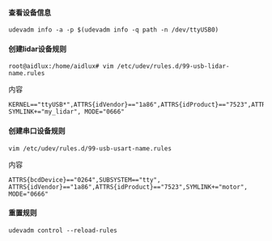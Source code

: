 #### 查看设备信息

```shell
udevadm info -a -p $(udevadm info -q path -n /dev/ttyUSB0)
```



#### 创建lidar设备规则

```shell
root@aidlux:/home/aidlux# vim /etc/udev/rules.d/99-usb-lidar-name.rules
```

内容

```shell
KERNEL=="ttyUSB*",ATTRS{idVendor}=="1a86",ATTRS{idProduct}=="7523",ATTRS{bcdDevice}=="8134", SYMLINK+="my_lidar", MODE="0666"
```



#### 创建串口设备规则

```shell
vim /etc/udev/rules.d/99-usb-usart-name.rules
```

内容

```shell
ATTRS{bcdDevice}=="0264",SUBSYSTEM=="tty", ATTRS{idVendor}=="1a86",ATTRS{idProduct}=="7523",SYMLINK+="motor", MODE="0666"
```



#### 重置规则

```shell
udevadm control --reload-rules
```

